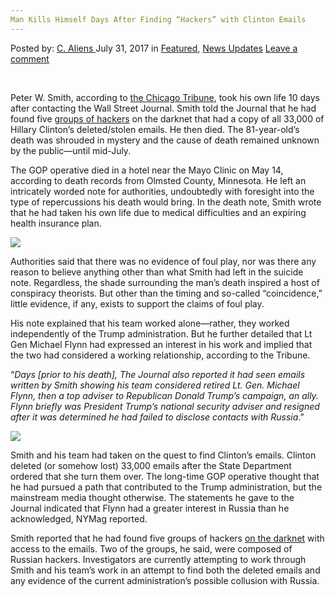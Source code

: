 ```yaml
---
Man Kills Himself Days After Finding “Hackers” with Clinton Emails
---
```

<article class="post-listing post-21664 post type-post status-publish format-standard has-post-thumbnail hentry  tag-clinton tag-days tag-emails tag-finding tag-hackers tag-kills tag-man">
    <div class="post-inner">
        <span>Posted by: <a href="https://www.deepdotweb.com/author/caliens/" title="">C. Aliens </a></span>
    <span>July 31, 2017</span>
    <span>in <a href="https://www.deepdotweb.com/category/deepdot-news/" rel="category tag">Featured</a>, <a href="https://www.deepdotweb.com/category/news-updates/" rel="category tag">News Updates</a></span>
    <span><a href="https://www.deepdotweb.com/2017/07/31/man-kills-days-finding-hackers-clinton-emails/#respond">Leave a comment</a></span>
    </p>
    <div class="clear"></div>
    <div class="entry">
    <p>&nbsp;</p>
    <p>Peter W. Smith, according to <a href="https://www.google.com/url?sa=t&amp;source=web&amp;rct=j&amp;url=http://www.chicagotribune.com/news/local/politics/ct-peter-smith-death-met-0713-20170713-story.html&amp;ved=0ahUKEwigxdunnJDVAhVJNiYKHYyuBRkQqQIIICgBMAE&amp;usg=AFQjCNHCrIPwcUJ21UujmoGKFGzRrovaoA">the Chicago Tribune</a>, took his own life 10 days after contacting the Wall Street Journal. Smith told the Journal that he had found five <a href="https://www.deepdotweb.com/tag/hacker/">groups of hackers</a> on the darknet that had a copy of all 33,000 of Hillary Clinton&#8217;s deleted/stolen emails. He then died. The 81-year-old’s death was shrouded in mystery and the cause of death remained unknown by the public—until mid-July.</p>
    <p>The GOP operative died in a hotel near the Mayo Clinic on May 14, according to death records from Olmsted County, Minnesota. He left an intricately worded note for authorities, undoubtedly with foresight into the type of repercussions his death would bring. In the death note, Smith wrote that he had taken his own life due to medical difficulties and an expiring health insurance plan.</p>
    <p><img class="wp-image-21677" src="https://www.deepdotweb.com/wp-content/uploads/2017/07/word-image-149.jpeg" srcset="https://www.deepdotweb.com/wp-content/uploads/2017/07/word-image-149.jpeg 799w, https://www.deepdotweb.com/wp-content/uploads/2017/07/word-image-149-300x169.jpeg 300w" sizes="(max-width: 799px) 100vw, 799px" /></p>
    <p>Authorities said that there was no evidence of foul play, nor was there any reason to believe anything other than what Smith had left in the suicide note. Regardless, the shade surrounding the man&#8217;s death inspired a host of conspiracy theorists. But other than the timing and so-called “coincidence,” little evidence, if any, exists to support the claims of foul play.</p>
    <p>His note explained that his team worked alone—rather, they worked independently of the Trump administration. But he further detailed that Lt Gen Michael Flynn had expressed an interest in his work and implied that the two had considered a working relationship, according to the Tribune.</p>
    <p>“<em>Days [prior to his death], The Journal also reported it had seen emails written by Smith showing his team considered retired Lt. Gen. Michael Flynn, then a top adviser to Republican Donald Trump&#8217;s campaign, an ally. Flynn briefly was President Trump&#8217;s national security adviser and resigned after it was determined he had failed to disclose contacts with Russia</em>.”</p>
    <p><img class="wp-image-21678" src="https://www.deepdotweb.com/wp-content/uploads/2017/07/word-image-150.jpeg" srcset="https://www.deepdotweb.com/wp-content/uploads/2017/07/word-image-150.jpeg 800w, https://www.deepdotweb.com/wp-content/uploads/2017/07/word-image-150-300x169.jpeg 300w" sizes="(max-width: 800px) 100vw, 800px" /></p>
    <p>Smith and his team had taken on the quest to find Clinton’s emails. Clinton deleted (or somehow lost) 33,000 emails after the State Department ordered that she turn them over. The long-time GOP operative thought that he had pursued a path that contributed to the Trump administration, but the mainstream media thought otherwise. The statements he gave to the Journal indicated that Flynn had a greater interest in Russia than he acknowledged, NYMag reported.</p>
    <p>Smith reported that he had found five groups of hackers <a href="https://www.deepdotweb.com/tag/darknet/">on the darknet</a> with access to the emails. Two of the groups, he said, were composed of Russian hackers. Investigators are currently attempting to work through Smith and his team&#8217;s work in an attempt to find both the deleted emails and any evidence of the current administration’s possible collusion with Russia.</p>
    </div>
    <span style="display:none"><a href="https://www.deepdotweb.com/tag/clinton/" rel="tag">clinton</a> <a href="https://www.deepdotweb.com/tag/days/" rel="tag">days</a> <a href="https://www.deepdotweb.com/tag/emails/" rel="tag">emails</a> <a href="https://www.deepdotweb.com/tag/finding/" rel="tag">finding</a> <a href="https://www.deepdotweb.com/tag/hackers/" rel="tag">hackers</a> <a href="https://www.deepdotweb.com/tag/kills/" rel="tag">kills</a> <a href="https://www.deepdotweb.com/tag/man/" rel="tag">man</a></span> <span style="display:none" class="updated">2017-07-31</span>
    <div style="display:none" class="vcard author" itemprop="author" itemscope itemtype="http://schema.org/Person"><strong class="fn" itemprop="name"><a href="https://www.deepdotweb.com/author/caliens/" title="Posts by C. Aliens" rel="author">C. Aliens</a></strong></div>
    </div>
</article>

